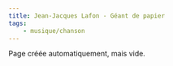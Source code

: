 ```yaml
---
title: Jean-Jacques Lafon - Géant de papier
tags:
    - musique/chanson
---
```


Page créée automatiquement, mais vide.
